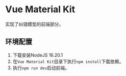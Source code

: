 # Vue Material Kit

实现了纠错模型的前端部分。

## 环境配置

1. 下载安装NodeJS 16.20.1
2. 在`Vue Material Kit`目录下执行`npm install`下载依赖。
3. 执行`npm run dev`启动前端。


